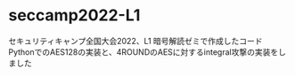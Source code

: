 <div align="left">

<h1>seccamp2022-L1</h1>
セキュリティキャンプ全国大会2022、L1 暗号解読ゼミで作成したコード<br>
PythonでのAES128の実装と、4ROUNDのAESに対するintegral攻撃の実装をしました

</div>
